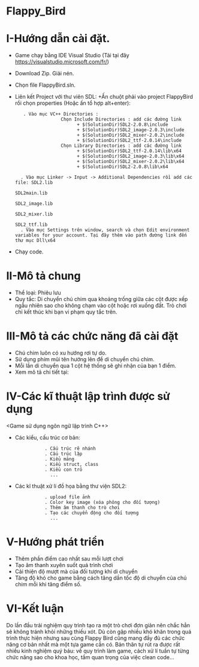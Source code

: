 # Flappy_Bird
# I-Hướng dẫn cài đặt.

- Game chạy bằng IDE Visual Studio (Tải tại đây https://visualstudio.microsoft.com/fr/)
- Download Zip. Giải nén.
- Chọn file FlappyBird.sln.
- Liên kết Project với thư viên SDL:
  +Ấn chuột phải vào project FlappyBird rồi chọn properties (Hoặc ấn tổ hợp alt+enter):
  
         . Vào mục VC++ Directories : 
                       Chọn Include Directories : add các đường link 
                             + $(SolutionDir)SDL2-2.0.8\include
                             + $(SolutionDir)SDL2_image-2.0.3\include
                             + $(SolutionDir)SDL2_mixer-2.0.2\include 
                             + $(SolutionDir)SDL2_ttf-2.0.14\include
                       Chọn Library Directories : add các đường link
                             + $(SolutionDir)SDL2_ttf-2.0.14\lib\x64
                             + $(SolutionDir)SDL2_image-2.0.3\lib\x64
                             + $(SolutionDir)SDL2_mixer-2.0.2\lib\x64
                             + $(SolutionDir)SDL2-2.0.8\lib\x64
                             
        . Vào mục Linker -> Input -> Additional Dependencies rồi add các file: SDL2.lib
                                                                               SDL2main.lib
                                                                               SDL2_image.lib
                                                                               SDL2_mixer.lib
                                                                               SDL2_ttf.lib 
        . Vào mục Settings trên window, search và chọn Edit environment variables for your account. Tại đây thêm vào path đường link đến thư mục Dll\x64
- Chạy code.

# II-Mô tả chung
- Thể loại: Phiêu lưu
- Quy tắc: Di chuyển chú chim qua khoảng trống giữa các cột được xếp ngẫu nhiên sao cho không chạm vào cột hoặc rơi xuống đất. Trò chơi chỉ kết thúc khi bạn vi phạm quy tắc trên.

# III-Mô tả các chức năng đã cài đặt

- Chú chim luôn có xu hướng rơi tự do.
- Sử dụng phím mũi tên hướng lên để di chuyển chú chim.
- Mỗi lần di chuyển qua 1 cột hệ thống sẽ ghi nhận của bạn 1 điểm.
- Xem mô tả chi tiết tại: 

# IV-Các kĩ thuật lập trình được sử dụng
  <Game sử dụng ngôn ngữ lập trình C++>
  
+ Các kiểu, cấu trúc cơ bản:

                 . Cấu trúc rẽ nhánh
                 . Cấu trúc lặp
                 . Kiểu mảng
                 . Kiểu struct, class
                 . Kiểu con trỏ
                   ...
+ Các kĩ thuật xử lí đồ họa bằng thư viện SDL2:

                 . upload file ảnh
                 . Color key image (xóa phông cho đối tượng)
                 . Thêm âm thanh cho trò chơi
                 . Tạo các chuyển động cho đối tượng
                   ...
                   
# V-Hướng phát triển

  - Thêm phần điểm cao nhất sau mỗi lượt chơi
  - Tạo âm thanh xuyên suốt quá trình chơi
  - Cải thiện độ mượt mà của đối tượng khi di chuyển
  - Tăng độ khó cho game bằng cách tăng dần tốc độ di chuyển của chú chim mỗi khi tăng điểm số.
  
# VI-Kết luận

Do lần đầu trải nghiệm quy trình tạo ra một trò chơi đơn giản nên chắc hẳn sẽ không tránh khỏi những thiếu xót. 
Dù còn gặp nhiều khó khăn trong quá trình thực hiện nhưng sau cùng Flappy Bird cũng mang đầy đủ các chức năng cơ bản nhất mà một tựa game cần có.
Bản thân tự rút ra được rất nhiều kinh nghiệm quý báu: về quy trình làm game, cách xử lí tuần tự từng chức năng sao cho khoa học, tầm quan trọng của việc clean code...



                                                                             
